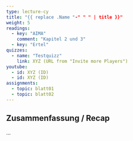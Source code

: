 ```yaml
---
type: lecture-cy
title: "{{ replace .Name "-" " " | title }}"
weight: 5
readings:
  - key: "AIMA"
    comment: "Kapitel 2 und 3"
  - key: "Ertel"
quizzes:
  - name: "Testquizz"
    link: XYZ (URL from "Invite more Players")
youtube:
  - id: XYZ (ID)
  - id: XYZ (ID)
assignments:
  - topic: blatt01
  - topic: blatt02
---
```



## Zusammenfassung / Recap

...
